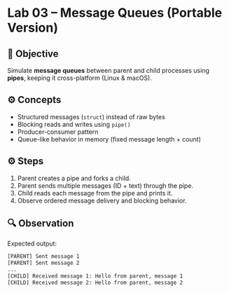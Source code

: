 # Lab 03 – Message Queues (Portable Version)

## 🧭 Objective
Simulate **message queues** between parent and child processes using **pipes**, keeping it cross-platform (Linux & macOS).

## ⚙️ Concepts
- Structured messages (`struct`) instead of raw bytes  
- Blocking reads and writes using `pipe()`  
- Producer-consumer pattern  
- Queue-like behavior in memory (fixed message length + count)  

## ⚙️ Steps
1. Parent creates a pipe and forks a child.  
2. Parent sends multiple messages (ID + text) through the pipe.  
3. Child reads each message from the pipe and prints it.  
4. Observe ordered message delivery and blocking behavior.  

## 🔍 Observation
Expected output:

```bash
[PARENT] Sent message 1
[PARENT] Sent message 2
...
[CHILD] Received message 1: Hello from parent, message 1
[CHILD] Received message 2: Hello from parent, message 2
```
